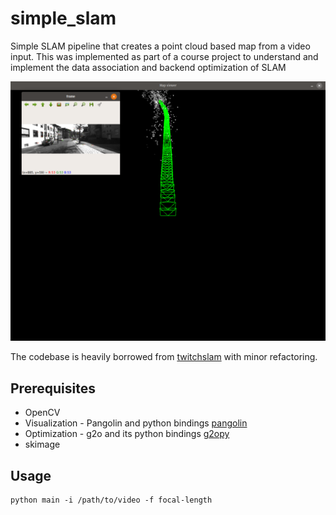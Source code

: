 # simple_slam

Simple SLAM pipeline that creates a point cloud based map from a video input.
This was implemented as part of a course project to understand and implement the data association and backend optimization of SLAM

![](example_kitti.png)

The codebase is heavily borrowed from [twitchslam](https://github.com/geohot/twitchslam) with minor refactoring.

## Prerequisites

- OpenCV
- Visualization - Pangolin and python bindings [pangolin](https://github.com/uoip/pangolin)
- Optimization  - g2o and its python bindings [g2opy](https://github.com/uoip/g2opy)
- skimage

## Usage

```
python main -i /path/to/video -f focal-length
```


